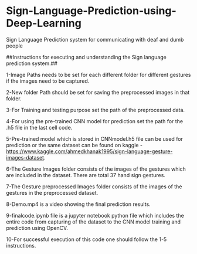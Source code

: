 # Sign-Language-Prediction-using-Deep-Learning
Sign Language Prediction system for communicating with deaf and dumb people

##Instructions for executing and understanding the Sign language prediction system.##

1-Image Paths needs to be set for each different folder for different gestures if the images need to be captured.

2-New folder Path should be set for saving the preprocessed images in that folder.

3-For Training and testing purpose set the path of the preprocessed data.

4-For using the pre-trained CNN model for prediction set the path for the .h5 file in the last cell code.

5-Pre-trained model which is stored in CNNmodel.h5 file can be used for prediction or the same dataset can be found on kaggle - https://www.kaggle.com/ahmedkhanak1995/sign-language-gesture-images-dataset.

6-The Gesture Images folder consists of the images of the gestures which are included in the dataset. There are total 37 hand sign gestures.

7-The Gesture preprocessed Images folder consists of the images of the gestures in the preprocessed dataset.

8-Demo.mp4 is a video showing the final prediction results.

9-finalcode.ipynb file is a jupyter notebook python file which includes the entire code from capturing of the dataset to the CNN model training and prediction using OpenCV.

10-For successful execution of this code one should follow the 1-5 instructions.
